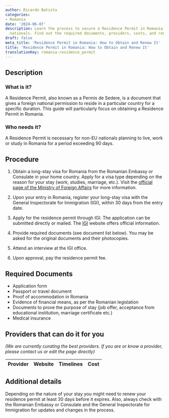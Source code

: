 ```yaml
---
author: Ricardo Batista
categories:
- Romania
date: '2024-06-07'
description: Learn the process to secure a Residence Permit in Romania for non-EU
  nationals. Find out the required documents, providers, costs, and renewal details.
draft: false
meta_title: 'Residence Permit in Romania: How to Obtain and Renew It'
title: 'Residence Permit in Romania: How to Obtain and Renew It'
translationKey: romania-residence_permit
---
```



## Description
### What is it?
A Residence Permit, also known as a Permis de Sedere, is a document that gives a foreign national permission to reside in a particular country for a specific duration. This guide will particularly focus on obtaining a Residence Permit in Romania.

### Who needs it?
A Residence Permit is necessary for non-EU nationals planning to live, work or study in Romania for a period exceeding 90 days.

## Procedure
1. Obtain a long-stay visa for Romania from the Romanian Embassy or Consulate in your home country. Apply for a visa type depending on the reason for your stay (work, studies, marriage, etc.). Visit the [official page of the Ministry of Foreign Affairs](http://www.mae.ro/en/node/2040) for more information.

2. Upon your entry in Romania, register your long-stay visa with the General Inspectorate for Immigration (IGI), within 30 days from the entry date.

3. Apply for the residence permit through IGI. The application can be submitted directly or mailed. The [IGI](http://igi.mai.gov.ro/d/66-permise-de-sedere) website offers official information.

4. Provide required documents (see document list below). You may be asked for the original documents and their photocopies.

5. Attend an interview at the IGI office. 

6. Upon approval, pay the residence permit fee.

## Required Documents
- Application form 
- Passport or travel document
- Proof of accommodation in Romania
- Evidence of financial means, as per the Romanian legislation
- Documents to prove the purpose of stay (job offer, acceptance from educational institution, marriage certificate etc.)
- Medical insurance

## Providers that can do it for you

_(We are currently curating the best providers. If you are or know a provider, please contact us or edit the page directly)_

| Provider        |     Website     |     Timelines    |       Cost      |
| --------------- | --------------- |  :-------------: | :-------------: |

## Additional details
Depending on the nature of your stay you might need to renew your residence permit at least 30 days before it expires. Also, always check with the Romanian Embassy or Consulate and the General Inspectorate for Immigration for updates and changes in the process.